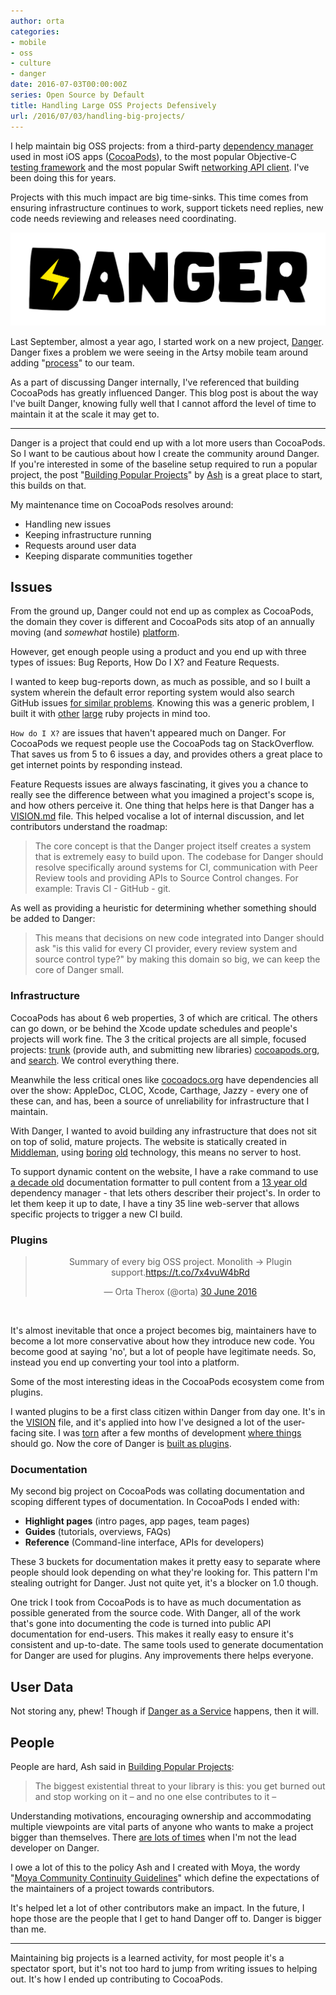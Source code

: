 ```yaml
---
author: orta
categories:
- mobile
- oss
- culture
- danger
date: 2016-07-03T00:00:00Z
series: Open Source by Default
title: Handling Large OSS Projects Defensively
url: /2016/07/03/handling-big-projects/
---
```


I help maintain big OSS projects: from a third-party [dependency manager][cocoapods] used in most iOS apps ([CocoaPods][cocoapods_org]), to the most popular Objective-C [testing framework][specta] and the most popular Swift [networking API client][moya]. I've been doing this for years.

Projects with this much impact are big time-sinks. This time comes from ensuring infrastructure continues to work, support tickets need replies, new code needs reviewing and releases need coordinating.

![](/images/2016-07-03-big-oss/danger_logo_black@2x.png)

Last September, almost a year ago, I started work on a new project, [Danger][danger_gh]. Danger fixes a problem we were seeing in the Artsy mobile team around adding "[process][process]" to our team.

As a part of discussing Danger internally, I've referenced that building CocoaPods has greatly influenced Danger. This blog post is about the way I've built Danger, knowing fully well that I cannot afford the level of time to maintain it at the scale it may get to.

<!--more-->

---

Danger is a project that could end up with a lot more users than CocoaPods. So I want to be cautious about how I create the community around Danger. If you're interested in some of the baseline setup required to run a popular project, the post "[Building Popular Projects][building_pop_projects]" by [Ash][ash] is a great place to start, this builds on that.

My maintenance time on CocoaPods resolves around:

* Handling new issues
* Keeping infrastructure running
* Requests around user data
* Keeping disparate communities together

## Issues

From the ground up, Danger could not end up as complex as CocoaPods, the domain they cover is different and CocoaPods sits atop of an annually moving (and _somewhat_ hostile) [platform][dev_news].

However, get enough people using a product and you end up with three types of issues: Bug Reports, How Do I X? and Feature Requests.

I wanted to keep bug-reports down, as much as possible, and so I built a system wherein the default error reporting system would also search GitHub issues [for similar problems][gh_inspector]. Knowing this was a generic problem, I built it with [other][fastlane_gh] [large][cocoapods_gh] ruby projects in mind too.

`How do I X?` are issues that haven't appeared much on Danger. For CocoaPods we request people use the CocoaPods tag on StackOverflow. That saves us from 5 to 6 issues a day, and provides others a great place to get internet points by responding instead.

Feature Requests issues are always fascinating, it gives you a chance to really see the difference between what you imagined a project's scope is, and how others perceive it. One thing that helps here is that Danger has a [VISION.md][vision] file. This helped vocalise a lot of internal discussion, and let contributors understand the roadmap:

> The core concept is that the Danger project itself creates a system that is extremely easy to build upon. The codebase for Danger should resolve specifically around systems for CI, communication with Peer Review tools and providing APIs to Source Control changes. For example: Travis CI - GitHub - git.

As well as providing a heuristic for determining whether something should be added to Danger:

> This means that decisions on new code integrated into Danger should ask "is this valid for every CI provider, every review system and source control type?" by making this domain so big, we can keep the core of Danger small.

### Infrastructure

CocoaPods has about 6 web properties, 3 of which are critical. The others can go down, or be behind the Xcode update schedules and people's projects will work fine. The 3 the critical projects are all simple, focused projects: [trunk][trunk] (provide auth, and submitting new libraries) [cocoapods.org][cocoapods_org], and [search][search]. We control everything there.

Meanwhile the less critical ones like [cocoadocs.org][cocoadocs_org] have dependencies all over the show: AppleDoc, CLOC, Xcode, Carthage, Jazzy - every one of these can, and has, been a source of unreliability for infrastructure that I maintain.

With Danger, I wanted to avoid building any infrastructure that does not sit on top of solid, mature projects. The website is statically created in [Middleman][middleman], using [boring][slim] [old][sass] technology, this means no server to host.

To support dynamic content on the website, I have a rake command to use [a decade old][yard] documentation formatter to pull content from a [13 year old][rubygems] dependency manager - that lets others describer their project's. In order to let them keep it up to date, I have a tiny 35 line web-server that allows specific projects to trigger a new CI build.

### Plugins

<center>
<blockquote class="twitter-tweet" data-lang="en-gb"><p lang="en" dir="ltr">Summary of every big OSS project. Monolith -&gt; Plugin support.<a href="https://t.co/7x4vuW4bRd">https://t.co/7x4vuW4bRd</a></p>&mdash; Orta Therox (@orta) <a href="https://twitter.com/orta/status/748561323164864512">30 June 2016</a></blockquote> <script async src="//platform.twitter.com/widgets.js" charset="utf-8"></script>
</center><br/>

It's almost inevitable that once a project becomes big, maintainers have to become a lot more conservative about how they introduce new code. You become good at saying 'no', but a lot of people have legitimate needs. So, instead you end up converting your tool into a platform.

Some of the most interesting ideas in the CocoaPods ecosystem come from plugins.

I wanted plugins to be a first class citizen within Danger from day one. It's in the [VISION][vision] file, and it's applied into how I've designed a lot of the user-facing site. I was [torn][plugins_1] after a few months of development [where things][plugins_2] should go. Now the core of Danger is [built as plugins][plugins_3].

### Documentation

My second big project on CocoaPods was collating documentation and scoping different types of documentation. In CocoaPods I ended with:

* **Highlight pages** (intro pages, app pages, team pages)
* **Guides** (tutorials, overviews, FAQs)
* **Reference** (Command-line interface, APIs for developers)

These 3 buckets for documentation makes it pretty easy to separate where people should look depending on what they're looking for. This pattern I'm stealing outright for Danger. Just not quite yet, it's a blocker on 1.0 though.

One trick I took from CocoaPods is to have as much documentation as possible generated from the source code. With Danger, all of the work that's gone into documenting the code is turned into public API documentation for end-users. This makes it really easy to ensure it's consistent and up-to-date. The same tools used to generate documentation for Danger are used for plugins. Any improvements there helps everyone.

## User Data

Not storing any, phew! Though if [Danger as a Service][daas] happens, then it will.

## People

People are hard, Ash said in [Building Popular Projects][building_pop_projects]:

> The biggest existential threat to your library is this: you get burned out and stop working on it – and no one else contributes to it –

Understanding motivations, encouraging ownership and accommodating multiple viewpoints are vital parts of anyone who wants to make a project bigger than themselves. There [are lots of times][danger_contributions] when I'm not the lead developer on Danger.

I owe a lot of this to the policy Ash and I created with Moya, the wordy "[Moya Community Continuity Guidelines][moya_guidelines]" which define the expectations of the maintainers of a project towards contributors.

It's helped let a lot of other contributors make an impact. In the future, I hope those are the people that I get to hand Danger off to. Danger is bigger than me.

---

Maintaining big projects is a learned activity, for most people it's a spectator sport, but it's not too hard to jump from writing issues to helping out. It's how I ended up contributing to CocoaPods.


[cocoapods]: https://cocoapods.org
[specta]: http://cocoapods.org/pods/Specta
[moya]: http://cocoapods.org/pods/Moya
[danger_gh]: https://github.com/danger/danger/
[process]: https://github.com/artsy/mobile/issues/31
[dev_news]: https://developer.apple.com/news/
[gh_inspector]: https://github.com/orta/gh_inspector
[fastlane_gh]: https://github.com/fastlane/fastlane/releases/tag/1.96.0
[cocoapods_gh]: https://github.com/CocoaPods/CocoaPods/pull/5421
[vision]: https://github.com/danger/danger/blob/master/VISION.md
[trunk]: https://github.com/CocoaPods/trunk.cocoapods.org
[cocoapods_org]: https://github.com/CocoaPods/cocoapods.org
[search]: https://github.com/CocoaPods/search.cocoapods.org
[cocoadocs_org]: https://github.com/CocoaPods/cocoadocs.org
[middleman]: https://middlemanapp.com
[slim]: https://rubygems.org/gems/slim
[sass]: https://rubygems.org/gems/sass
[yard]: https://rubygems.org/gems/yard/versions
[webhooks]: https://github.com/danger/danger.systems/blob/master/webhooks/server.rb
[rubygems]: https://en.wikipedia.org/wiki/RubyGems
[plugins_1]: https://github.com/danger/danger/issues/74
[plugins_2]: https://github.com/danger/danger/pull/156#issuecomment-205907128
[plugins_3]: https://github.com/danger/danger/pull/227
[daas]: https://github.com/danger/danger/issues/42
[building_pop_projects]: https://ashfurrow.com/blog/building-popular-projects/
[danger_contributions]: https://github.com/danger/danger/graphs/contributors
[moya_guidelines]: https://github.com/Moya/contributors
[ash]: /author/ash
